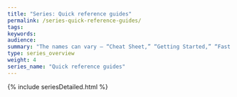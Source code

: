 ```yaml
---
title: "Series: Quick reference guides"
permalink: /series-quick-reference-guides/
tags:
keywords:
audience:
summary: "The names can vary — “Cheat Sheet,” “Getting Started,” “Fast Track,” “Job Aid” — but the concept is the same. Condense the most important information into one double-sided page. By “condense” I don't mean shrink the font to 6 pt., decrease the leading, and eliminate all white space. With the quick reference guide, you take something that's robust and complex, and distill it down to its essence, but distill it in a way that brings perfect clarity to users. Quick reference guides are like the poetry of technical writing."
type: series_overview
weight: 4
series_name: "Quick reference guides"
---
```


{% include seriesDetailed.html %}